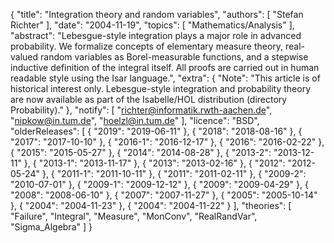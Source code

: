 {
    "title": "Integration theory and random variables",
    "authors": [
        "Stefan Richter"
    ],
    "date": "2004-11-19",
    "topics": [
        "Mathematics/Analysis"
    ],
    "abstract": "Lebesgue-style integration plays a major role in advanced probability. We formalize concepts of elementary measure theory, real-valued random variables as Borel-measurable functions, and a stepwise inductive definition of the integral itself. All proofs are carried out in human readable style using the Isar language.",
    "extra": {
        "Note": "This article is of historical interest only. Lebesgue-style integration and probability theory are now available as part of the Isabelle/HOL distribution (directory Probability)."
    },
    "notify": [
        "richter@informatik.rwth-aachen.de",
        "nipkow@in.tum.de",
        "hoelzl@in.tum.de"
    ],
    "licence": "BSD",
    "olderReleases": [
        {
            "2019": "2019-06-11"
        },
        {
            "2018": "2018-08-16"
        },
        {
            "2017": "2017-10-10"
        },
        {
            "2016-1": "2016-12-17"
        },
        {
            "2016": "2016-02-22"
        },
        {
            "2015": "2015-05-27"
        },
        {
            "2014": "2014-08-28"
        },
        {
            "2013-2": "2013-12-11"
        },
        {
            "2013-1": "2013-11-17"
        },
        {
            "2013": "2013-02-16"
        },
        {
            "2012": "2012-05-24"
        },
        {
            "2011-1": "2011-10-11"
        },
        {
            "2011": "2011-02-11"
        },
        {
            "2009-2": "2010-07-01"
        },
        {
            "2009-1": "2009-12-12"
        },
        {
            "2009": "2009-04-29"
        },
        {
            "2008": "2008-06-10"
        },
        {
            "2007": "2007-11-27"
        },
        {
            "2005": "2005-10-14"
        },
        {
            "2004": "2004-11-23"
        },
        {
            "2004": "2004-11-22"
        }
    ],
    "theories": [
        "Failure",
        "Integral",
        "Measure",
        "MonConv",
        "RealRandVar",
        "Sigma_Algebra"
    ]
}
